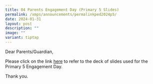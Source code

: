 ```yaml
---
title: 04 Parents Engagement Day (Primary 5 Slides)
permalink: /xmps/announcements/permalinkped2024p5/
date: 2024-01-31
layout: post
description: ""
image: ""
variant: tiptap
---
```

<p>Dear Parents/Guardian,</p>
<p></p>
<p>Please click on the link <a href="https://go.gov.sg/xmps2024pedp5" rel="noopener noreferrer nofollow" target="_blank">here</a> to refer to the deck of
slides used for the Primary 5 Engagement Day.</p>
<p></p>
<p>Thank you.</p>